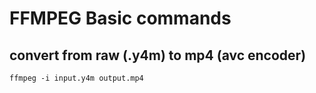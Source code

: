# FFMPEG Basic commands 

## convert from raw (.y4m) to mp4 (avc encoder)

`
ffmpeg -i input.y4m output.mp4
`

